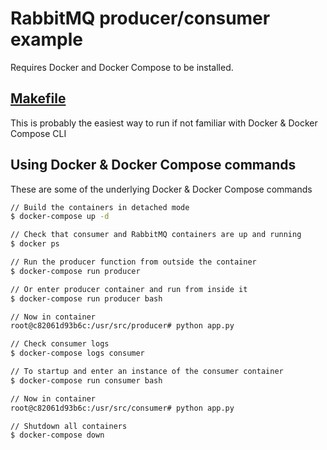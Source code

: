 # RabbitMQ producer/consumer example

Requires Docker and Docker Compose to be installed.

## [Makefile](Makefile)

This is probably the easiest way to run if not familiar with Docker & Docker Compose CLI

## Using Docker & Docker Compose commands

These are some of the underlying Docker & Docker Compose commands

```bash
// Build the containers in detached mode
$ docker-compose up -d

// Check that consumer and RabbitMQ containers are up and running
$ docker ps

// Run the producer function from outside the container
$ docker-compose run producer

// Or enter producer container and run from inside it
$ docker-compose run producer bash

// Now in container
root@c82061d93b6c:/usr/src/producer# python app.py

// Check consumer logs
$ docker-compose logs consumer

// To startup and enter an instance of the consumer container
$ docker-compose run consumer bash

// Now in container
root@c82061d93b6c:/usr/src/consumer# python app.py

// Shutdown all containers
$ docker-compose down
```
